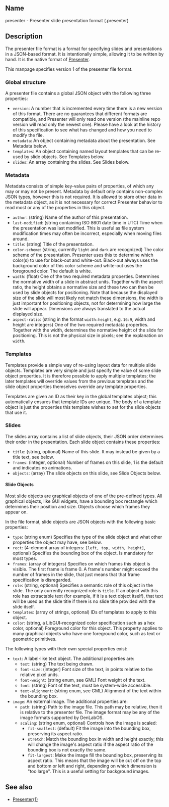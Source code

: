 ## Name

presenter - Presenter slide presentation format (.presenter)

## Description

The presenter file format is a format for specifying slides and presentations in a JSON-based format. It is intentionally simple, allowing it to be written by hand. It is the native format of [Presenter](help://man/1/Applications/Presenter).

This manpage specifies version 1 of the presenter file format.

### Global structure

A presenter file contains a global JSON object with the following three properties:

-   `version`: A number that is incremented every time there is a new version of this format. There are no guarantees that different formats are compatible, and Presenter will only read one version (the mainline repo version will read only the newest one). Please have a look at the history of this specification to see what has changed and how you need to modify the file.
-   `metadata`: An object containing metadata about the presentation. See Metadata below.
-   `templates`: An object containing named layout templates that can be re-used by slide objects. See Templates below.
-   `slides`: An array containing the slides. See Slides below.

### Metadata

Metadata consists of simple key-value pairs of properties, of which any may or may not be present. Metadata by default only contains non-complex JSON types, however this is not required. It is allowed to store other data in the metadata object, as it is not necessary for correct Presenter behavior to read most or any of the properties in this object.

-   `author`: (string) Name of the author of this presentation.
-   `last-modified`: (string containing ISO 8601 date time in UTC) Time when the presentation was last modified. This is useful as file system modification times may often be incorrect, especially when moving files around.
-   `title`: (string) Title of the presentation.
-   `color-scheme`: (string, currently `light` and `dark` are recognized) The color scheme of the presentation. Presenter uses this to determine which color(s) to use for black-out and white-out. Black-out always uses the background color of this color scheme and white-out uses the foreground color. The default is white.
-   `width`: (float) One of the two required metadata properties. Determines the normative width of a slide in abstract units. Together with the aspect ratio, the height obtains a normative size and these two can then be used by slide objects for positioning. Note that because the displayed size of the slide will most likely not match these dimensions, the width is just important for positioning objects, not for determining how large the slide will appear. Dimensions are always translated to the actual displayed size.
-   `aspect-ratio`: (string in the format `width:height`, e.g. `16:9`, width and height are integers) One of the two required metadata properties. Together with the width, determines the normative height of the slide for positioning. This is not the physical size in pixels; see the explanation on `width`.

### Templates

Templates provide a simple way of re-using layout data for multiple slide objects. Templates are very simple and just specify the value of some slide object properties. It is therefore possible to apply multiple templates; the later templates will override values from the previous templates and the slide object properties themselves override any template properties.

Templates are given an ID as their key in the global templates object; this automatically ensures that template IDs are unique. The body of a template object is just the properties this template wishes to set for the slide objects that use it.

### Slides

The slides array contains a list of slide objects, their JSON order determines their order in the presentation. Each slide object contains these properties:

-   `title`: (string, optional) Name of this slide. It may instead be given by a title text, see below.
-   `frames`: (integer, optional) Number of frames on this slide, 1 is the default and indicates no animations.
-   `objects`: (array) The slide objects on this slide, see Slide Objects below.

#### Slide Objects

Most slide objects are graphical objects of one of the pre-defined types. All graphical objects, like GUI widgets, have a bounding box rectangle which determines their position and size. Objects choose which frames they appear on.

In the file format, slide objects are JSON objects with the following basic properties:

-   `type`: (string enum) Specifies the type of the slide object and what other properties the object may have, see below.
-   `rect`: (4-element array of integers: `[left, top, width, height]`, optional) Specifies the bounding box of the object. Is mandatory for most types.
-   `frames`: (array of integers) Specifies on which frames this object is visible. The first frame is frame 0. A frame's number might exceed the number of frames in the slide, that just means that that frame specification is disregarded.
-   `role`: (string, optional) Specifies a semantic role of this object in the slide. The only currently recognized role is `title`. If an object with this role has extractable text (for example, if it is a text object itself), that text will be used as the slide title if there is no slide title provided with the slide itself.
-   `templates`: (array of strings, optional) IDs of templates to apply to this object.
-   `color`: (string, a LibGUI-recognized color specification such as a hex color, optional) Foreground color for this object. This property applies to many graphical objects who have one foreground color, such as text or geometric primitives.

The following types with their own special properties exist:

-   `text`: A label-like text object. The additional properties are:
    -   `text`: (string) The text being drawn.
    -   `font-size`: (integer) Font size of the text, in points relative to the relative pixel units.
    -   `font-weight`: (string enum, see GML) Font weight of the text.
    -   `font`: (string) Font of the text, must be system-wide accessible.
    -   `text-alignment`: (string enum, see GML) Alignment of the text within the bounding box.
-   `image`: An external image. The additional properties are:
    -   `path`: (string) Path to the image file. This path may be relative, then it is relative to the presenter file. The image format may be any of the image formats supported by DenLabOS.
    -   `scaling`: (string enum, optional) Controls how the image is scaled:
        -   `fit-smallest`: (default) Fit the image into the bounding box, preserving its aspect ratio.
        -   `stretch`: Match the bounding box in width and height exactly; this will change the image's aspect ratio if the aspect ratio of the bounding box is not exactly the same.
        -   `fit-largest`: Make the image fill the bounding box, preserving its aspect ratio. This means that the image will be cut off on the top and bottom or left and right, depending on which dimension is "too large". This is a useful setting for background images.

## See also

-   [Presenter(1)](help://man/1/Applications/Presenter)
